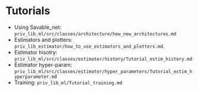 # Tutorials

- Using Savable_net: `priv_lib_ml/src/classes/architecture/how_new_architectures.md`
- Estimators and plotters: `priv_lib_estimator/how_to_use_estimators_and_plotters.md`.
- Estimator hisotry: `priv_lib_ml/src/classes/estimator/history/Tutorial_estim_history.md`
- Estimator hyper-param: `priv_lib_ml/src/classes/estimator/hyper_parameters/Tutorial_estim_hyperparameter.md`
- Training: `priv_lib_ml/Tutorial_training.md`